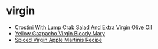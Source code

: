 # virgin

 * [Crostini With Lump Crab Salad And Extra Virgin Olive Oil](index/c/crostini-with-lump-crab-salad-and-extra-virgin-olive-oil-241046.json)
 * [Yellow Gazpacho Virgin Bloody Mary](index/y/yellow-gazpacho-virgin-bloody-mary-234077.json)
 * [Spiced Virgin Apple Martinis Recipe](index/s/spiced-virgin-apple-martinis-recipe.json)
